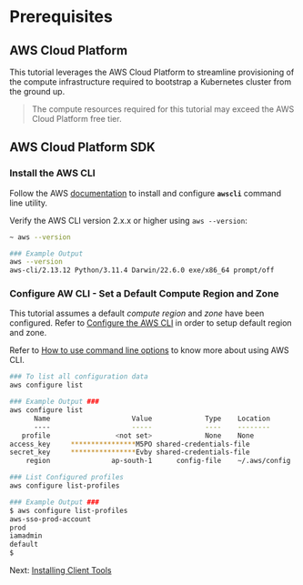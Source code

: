 # Prerequisites
## AWS Cloud Platform

This tutorial leverages the AWS Cloud Platform to streamline provisioning of the compute infrastructure required to bootstrap a Kubernetes cluster from the ground up.

> The compute resources required for this tutorial may exceed the AWS Cloud Platform free tier.

## AWS Cloud Platform SDK
### Install the AWS CLI

Follow the AWS [documentation](https://docs.aws.amazon.com/cli/latest/userguide/getting-started-install.html#getting-started-install-instructions) to install and configure **`awscli`** command line utility.

Verify the AWS CLI version 2.x.x or higher using `aws --version`:

```bash
~ aws --version

### Example Output
aws --version
aws-cli/2.13.12 Python/3.11.4 Darwin/22.6.0 exe/x86_64 prompt/off
```

### Configure AW CLI - Set a Default Compute Region and Zone
This tutorial assumes a default *compute region* and *zone* have been configured.
Refer to [Configure the AWS CLI](https://docs.aws.amazon.com/cli/latest/userguide/cli-chap-configure.html) in order to setup default region and zone.

Refer to [How to use command line options](https://docs.aws.amazon.com/cli/latest/userguide/cli-configure-options.html#cli-configure-options-how) to know more about using AWS CLI.
```bash
### To list all configuration data
aws configure list

### Example Output ###
aws configure list
      Name                    Value             Type    Location
      ----                    -----             ----    --------
   profile                <not set>             None    None
access_key     ****************M5PO shared-credentials-file
secret_key     ****************Evby shared-credentials-file
    region               ap-south-1      config-file    ~/.aws/config

### List Configured profiles
aws configure list-profiles

### Example Output ###
$ aws configure list-profiles
aws-sso-prod-account
prod
iamadmin
default
$ 
```

Next: [Installing Client Tools](02-client-tools.md)